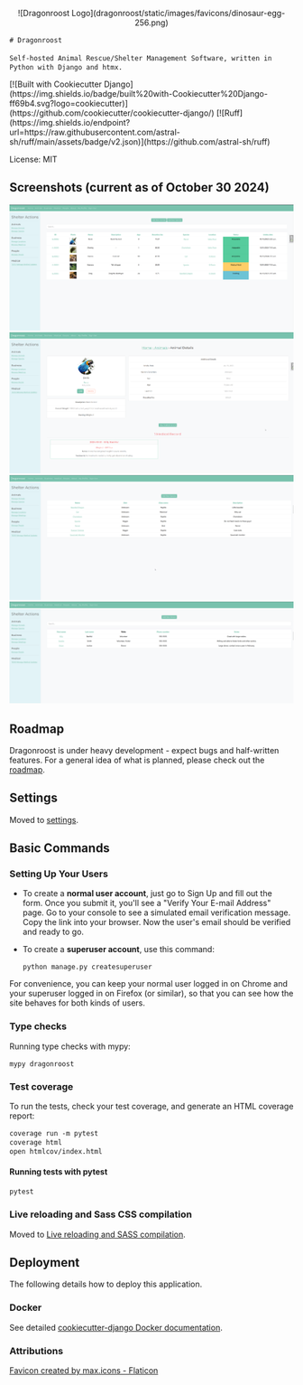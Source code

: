 <p align="center">
    ![Dragonroost Logo](dragonroost/static/images/favicons/dinosaur-egg-256.png)

    # Dragonroost

    Self-hosted Animal Rescue/Shelter Management Software, written in Python with Django and htmx.
</p>
[![Built with Cookiecutter Django](https://img.shields.io/badge/built%20with-Cookiecutter%20Django-ff69b4.svg?logo=cookiecutter)](https://github.com/cookiecutter/cookiecutter-django/)
[![Ruff](https://img.shields.io/endpoint?url=https://raw.githubusercontent.com/astral-sh/ruff/main/assets/badge/v2.json)](https://github.com/astral-sh/ruff)

License: MIT

## Screenshots (current as of October 30 2024)

![Dragonroost Homepage](example/screenshots/dragonroost-dashboard.png)
![Dragonroost Animal Detail Page](example/screenshots/dragonroost-animal-detail.png)
![Dragonroost Species List Page](example/screenshots/dragonroost-species-list.png)
![Dragonroost People List Page](example/screenshots/dragonroost-people-list.png)

## Roadmap

Dragonroost is under heavy development - expect bugs and half-written features. For a general idea of what is planned, please check out the [roadmap](ROADMAP.md).

## Settings

Moved to [settings](http://cookiecutter-django.readthedocs.io/en/latest/settings.html).

## Basic Commands

### Setting Up Your Users

- To create a **normal user account**, just go to Sign Up and fill out the form. Once you submit it, you'll see a "Verify Your E-mail Address" page. Go to your console to see a simulated email verification message. Copy the link into your browser. Now the user's email should be verified and ready to go.

- To create a **superuser account**, use this command:

      python manage.py createsuperuser

For convenience, you can keep your normal user logged in on Chrome and your superuser logged in on Firefox (or similar), so that you can see how the site behaves for both kinds of users.

### Type checks

Running type checks with mypy:

    mypy dragonroost

### Test coverage

To run the tests, check your test coverage, and generate an HTML coverage report:

    coverage run -m pytest
    coverage html
    open htmlcov/index.html

#### Running tests with pytest

    pytest

### Live reloading and Sass CSS compilation

Moved to [Live reloading and SASS compilation](https://cookiecutter-django.readthedocs.io/en/latest/developing-locally.html#sass-compilation-live-reloading).

## Deployment

The following details how to deploy this application.

### Docker

See detailed [cookiecutter-django Docker documentation](http://cookiecutter-django.readthedocs.io/en/latest/deployment-with-docker.html).

### Attributions

[Favicon created by max.icons - Flaticon](https://www.flaticon.com/free-icons/dino)
